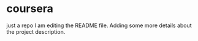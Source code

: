 # coursera
just a repo
I am editing the README file. Adding some more details about the project description.
